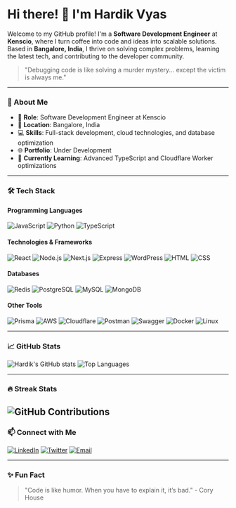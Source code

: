 # Hi there! 👋 I'm Hardik Vyas

Welcome to my GitHub profile! I'm a **Software Development Engineer** at **Kenscio**, where I turn coffee into code and ideas into scalable solutions. Based in **Bangalore, India**, I thrive on solving complex problems, learning the latest tech, and contributing to the developer community.

> "Debugging code is like solving a murder mystery... except the victim is always me."
---

### 🚀 About Me
- 🌟 **Role**: Software Development Engineer at Kenscio
- 📍 **Location**: Bangalore, India
- 💻 **Skills**: Full-stack development, cloud technologies, and database optimization
- 🌐 **Portfolio**: Under Development
- 🌱 **Currently Learning**: Advanced TypeScript and Cloudflare Worker optimizations

---

### 🛠️ Tech Stack
#### Programming Languages
![JavaScript](https://img.shields.io/badge/-JavaScript-F7DF1E?logo=javascript&logoColor=black&style=for-the-badge)
![Python](https://img.shields.io/badge/-Python-3776AB?logo=python&logoColor=white&style=for-the-badge)
![TypeScript](https://img.shields.io/badge/-TypeScript-3178C6?logo=typescript&logoColor=white&style=for-the-badge)

#### Technologies & Frameworks
![React](https://img.shields.io/badge/-React-61DAFB?logo=react&logoColor=black&style=for-the-badge)
![Node.js](https://img.shields.io/badge/-Node.js-339933?logo=node.js&logoColor=white&style=for-the-badge)
![Next.js](https://img.shields.io/badge/-Next.js-000000?logo=next.js&logoColor=white&style=for-the-badge)
![Express](https://img.shields.io/badge/-Express-000000?logo=express&logoColor=white&style=for-the-badge)
![WordPress](https://img.shields.io/badge/-WordPress-21759B?logo=wordpress&logoColor=white&style=for-the-badge)
![HTML](https://img.shields.io/badge/-HTML-E34F26?logo=html5&logoColor=white&style=for-the-badge)
![CSS](https://img.shields.io/badge/-CSS-1572B6?logo=css3&logoColor=white&style=for-the-badge)

#### Databases
![Redis](https://img.shields.io/badge/-Redis-DC382D?logo=redis&logoColor=white&style=for-the-badge)
![PostgreSQL](https://img.shields.io/badge/-PostgreSQL-4169E1?logo=postgresql&logoColor=white&style=for-the-badge)
![MySQL](https://img.shields.io/badge/-MySQL-4479A1?logo=mysql&logoColor=white&style=for-the-badge)
![MongoDB](https://img.shields.io/badge/-MongoDB-47A248?logo=mongodb&logoColor=white&style=for-the-badge)

#### Other Tools
![Prisma](https://img.shields.io/badge/-Prisma-2D3748?logo=prisma&logoColor=white&style=for-the-badge)
![AWS](https://img.shields.io/badge/-AWS-232F3E?logo=amazon-aws&logoColor=white&style=for-the-badge)
![Cloudflare](https://img.shields.io/badge/-Cloudflare-F38020?logo=cloudflare&logoColor=white&style=for-the-badge)
![Postman](https://img.shields.io/badge/-Postman-FF6C37?logo=postman&logoColor=white&style=for-the-badge)
![Swagger](https://img.shields.io/badge/-Swagger-85EA2D?logo=swagger&logoColor=black&style=for-the-badge)
![Docker](https://img.shields.io/badge/-Docker-2496ED?logo=docker&logoColor=white&style=for-the-badge)
![Linux](https://img.shields.io/badge/-Linux-FCC624?logo=linux&logoColor=black&style=for-the-badge)

---

### 📈 GitHub Stats
![Hardik's GitHub stats](https://github-readme-stats.vercel.app/api?username=hardikvyazz&show_icons=true&theme=radical)
![Top Languages](https://github-readme-stats.vercel.app/api/top-langs/?username=hardikvyazz&layout=compact&theme=radical)

---

### 🔥 Streak Stats
![GitHub Contributions](https://ghchart.rshah.org/hardikvyazz)
---

### 📫 Connect with Me
[![LinkedIn](https://img.shields.io/badge/-LinkedIn-0077B5?logo=linkedin&logoColor=white&style=for-the-badge)](https://www.linkedin.com/in/hardikvyaz/)
[![Twitter](https://img.shields.io/badge/-Twitter-1DA1F2?logo=twitter&logoColor=white&style=for-the-badge)](https://twitter.com/Hardikvyaz)
[![Email](https://img.shields.io/badge/-Email-D14836?logo=gmail&logoColor=white&style=for-the-badge)](mailto:hardikvyas.dev@gmail.com)

---

### ✨ Fun Fact
> "Code is like humor. When you have to explain it, it’s bad." - Cory House

